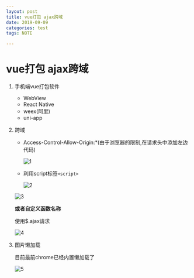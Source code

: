 ```yaml
---
layout: post
title: vue打包 ajax跨域
date: 2019-09-09
categories: test
tags: NOTE

---
```


# vue打包 ajax跨域

1. 手机端vue打包软件

   - WebView
   - React Native
   - weex(阿里)
   - uni-app

2. 跨域

   - Access-Control-Allow-Origin:*(由于浏览器的限制,在请求头中添加左边代码)

     ![1](http://px6xvo4m7.bkt.clouddn.com/%E5%BE%AE%E4%BF%A1%E5%9B%BE%E7%89%87_20190909225543.jpg)

   - 利用script标签`<script>`

     ![2](http://px6xvo4m7.bkt.clouddn.com/%E5%BE%AE%E4%BF%A1%E5%9B%BE%E7%89%87_20190909225602.jpg)

   ![3](http://px6xvo4m7.bkt.clouddn.com/%E5%BE%AE%E4%BF%A1%E5%9B%BE%E7%89%87_20190909225624.jpg)

   **或者自定义函数名称**

   使用$.ajax请求

   ![4](http://px6xvo4m7.bkt.clouddn.com/%E5%BE%AE%E4%BF%A1%E5%9B%BE%E7%89%87_20190909225630.jpg)

3. 图片懒加载

   目前最前chrome已经内置懒加载了

   ![5](http://px6xvo4m7.bkt.clouddn.com/%E5%BE%AE%E4%BF%A1%E5%9B%BE%E7%89%87_20190909225637.jpg)
